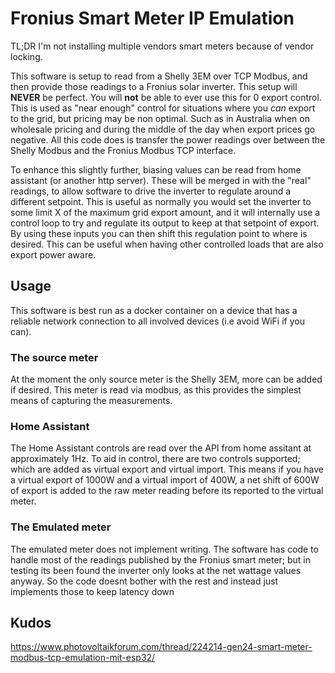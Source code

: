 # Fronius Smart Meter IP Emulation

TL;DR I'm not installing multiple vendors smart meters because of vendor locking.

This software is setup to read from a Shelly 3EM over TCP Modbus, and then provide those readings to a Fronius solar inverter.
This setup will **NEVER** be perfect. You will **not** be able to ever use this for 0 export control.
This is used as "near enough" control for situations where you _can_ export to the grid, but pricing may be non optimal.
Such as in Australia when on wholesale pricing and during the middle of the day when export prices go negative.
All this code does is transfer the power readings over between the Shelly Modbus and the Fronius Modbus TCP interface.

To enhance this slightly further, biasing values can be read from home assistant (or another http server).
These will be merged in with the "real" readings, to allow software to drive the inverter to regulate around a different setpoint.
This is useful as normally you would set the inverter to some limit X of the maximum grid export amount, and it will internally use a control loop
to try and regulate its output to keep at that setpoint of export.
By using these inputs you can then shift this regulation point to where is desired.
This can be useful when having other controlled loads that are also export power aware.

## Usage

This software is best run as a docker container on a device that has a reliable network connection to all involved devices (i.e avoid WiFi if you can).

### The source meter

At the moment the only source meter is the Shelly 3EM, more can be added if desired.
This meter is read via modbus, as this provides the simplest means of capturing the measurements.

### Home Assistant

The Home Assistant controls are read over the API from home assitant at approximately 1Hz.
To aid in control, there are two controls supported; which are added as virtual export and virtual import.
This means if you have a virtual export of 1000W and a virtual import of 400W, a net shift of 600W of export is added to the raw meter
reading before its reported to the virtual meter.


### The Emulated meter

The emulated meter does not implement writing.
The software has code to handle most of the readings published by the Fronius smart meter; but in testing its been found the inverter only looks at the net wattage values anyway.
So the code doesnt bother with the rest and instead just implements those to keep latency down


## Kudos

https://www.photovoltaikforum.com/thread/224214-gen24-smart-meter-modbus-tcp-emulation-mit-esp32/
